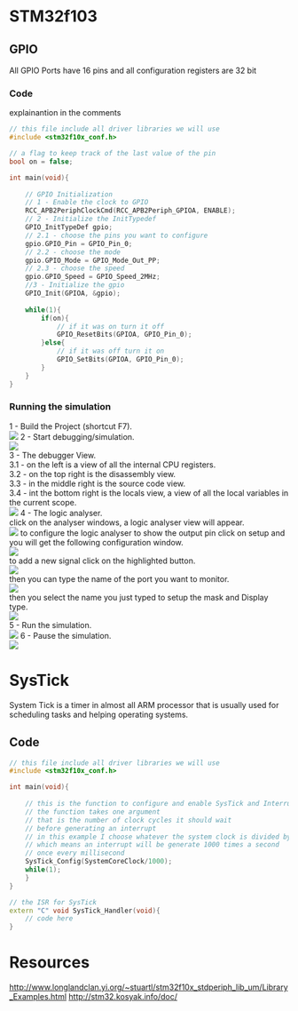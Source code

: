 # STM32f103
## GPIO
All GPIO Ports have 16 pins and all configuration registers are 32 bit
### Code
explainantion in the comments

```C++
// this file include all driver libraries we will use
#include <stm32f10x_conf.h>

// a flag to keep track of the last value of the pin
bool on = false;

int main(void){
	
	// GPIO Initialization
	// 1 - Enable the clock to GPIO
	RCC_APB2PeriphClockCmd(RCC_APB2Periph_GPIOA, ENABLE);
	// 2 - Initialize the InitTypedef
	GPIO_InitTypeDef gpio;
	// 2.1 - choose the pins you want to configure
	gpio.GPIO_Pin = GPIO_Pin_0;
	// 2.2 - choose the mode
	gpio.GPIO_Mode = GPIO_Mode_Out_PP;
	// 2.3 - choose the speed
	gpio.GPIO_Speed = GPIO_Speed_2MHz;
	//3 - Initialize the gpio
	GPIO_Init(GPIOA, &gpio);
	
	while(1){
		if(on){
			// if it was on turn it off
			GPIO_ResetBits(GPIOA, GPIO_Pin_0);
		}else{
			// if it was off turn it on
			GPIO_SetBits(GPIOA, GPIO_Pin_0);
		}
	}
}
```
### Running the simulation
1 - Build the Project (shortcut F7).  
![](./keil16.PNG)
2 - Start debugging/simulation.  
![](./keil15.PNG)   
3 - The debugger View.  
3.1 - on the left is a view of all the internal CPU registers.  
3.2 - on the top right is the disassembly view.    
3.3 - in the middle right is the source code view.  
3.4 - int the bottom right is the locals view, a view of all the local variables in the current scope.    
![](./keil17.PNG)
4 - The logic analyser.  
click on the analyser windows, a logic analyser view will appear.  
![](./keil18.PNG)
to configure the logic analyser to show the output pin click on setup and you will get the following configuration window.  
![](./keil19.PNG)  
to add a new signal click on the highlighted button.  
![](./keil20.PNG)  
then you can type the name of the port you want to monitor.  
![](./keil21.PNG)  
then you select the name you just typed to setup the mask and Display type.  
![](./keil22.PNG)  
5 - Run the simulation.  
![](./keil23.PNG)
6 - Pause the simulation.  
![](./keil24.PNG)  

# SysTick
System Tick is a timer in almost all ARM processor that is usually used for scheduling tasks and helping operating systems.
## Code
```C++
// this file include all driver libraries we will use
#include <stm32f10x_conf.h>

int main(void){
	
    // this is the function to configure and enable SysTick and Interrupt
    // the function takes one argument
    // that is the number of clock cycles it should wait 
    // before generating an interrupt
    // in this example I choose whatever the system clock is divided by 1000
    // which means an interrupt will be generate 1000 times a second
    // once every millisecond
	SysTick_Config(SystemCoreClock/1000);
	while(1);
	}
}

// the ISR for SysTick
extern "C" void SysTick_Handler(void){
    // code here
}
```

# Resources
http://www.longlandclan.yi.org/~stuartl/stm32f10x_stdperiph_lib_um/Library_Examples.html
http://stm32.kosyak.info/doc/